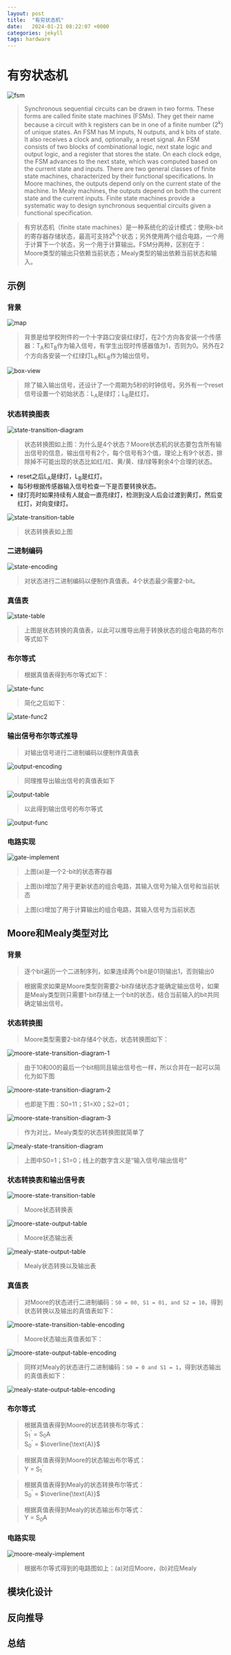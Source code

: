 ```yaml
---
layout: post
title:  "有穷状态机"
date:   2024-01-21 08:22:07 +0000
categories: jekyll
tags: hardware
---
```


# 有穷状态机

![fsm](/assets/images/2024-01-21/fsm/fsm.png)

> Synchronous sequential circuits can be drawn in two forms. These forms are called finite state machines (FSMs). They get their name because a circuit with k registers can be in one of a finite number (2<sup>k</sup>) of unique states. An FSM has M inputs, N outputs, and k bits of state. It also receives a clock and, optionally, a reset signal. An FSM consists of two blocks of combinational logic, next state logic and output logic, and a register that stores the state. On each clock edge, the FSM advances to the next state, which was computed based on the current state and inputs. There are two general classes of finite state machines, characterized by their functional specifications. In Moore machines, the outputs depend only on the current state of the machine. In Mealy machines, the outputs depend on both the current state and the current inputs. Finite state machines provide a systematic way to design synchronous sequential circuits given a functional specification. 

> 有穷状态机（finite state machines）是一种系统化的设计模式：使用k-bit的寄存器存储状态，最高可支持2<sup>k</sup>个状态；另外使用两个组合电路，一个用于计算下一个状态，另一个用于计算输出。FSM分两种，区别在于：Moore类型的输出只依赖当前状态；Mealy类型的输出依赖当前状态和输入。


## 示例

### 背景

![map](/assets/images/2024-01-21/fsm/map.png)

> 背景是给学校附件的一个十字路口安装红绿灯，在2个方向各安装一个传感器：T<sub>A</sub>和T<sub>B</sub>作为输入信号，有学生出现时传感器值为1，否则为0。另外在2个方向各安装一个红绿灯L<sub>A</sub>和L<sub>B</sub>作为输出信号。

![box-view](/assets/images/2024-01-21/fsm/box-view.png)

> 除了输入输出信号，还设计了一个周期为5秒的时钟信号。另外有一个reset信号设置一个初始状态：L<sub>A</sub>是绿灯；L<sub>B</sub>是红灯。

### 状态转换图表

![state-transition-diagram](/assets/images/2024-01-21/fsm/state-transition-diagram.png)

> 状态转换图如上图：为什么是4个状态？Moore状态机的状态要包含所有输出信号的信息，输出信号有2个，每个信号有3个值，理论上有9个状态，排除掉不可能出现的状态比如红/红、黄/黄、绿/绿等剩余4个合理的状态。

* reset之后L<sub>A</sub>是绿灯，L<sub>B</sub>是红灯。
* 每5秒根据传感器输入信号检查一下是否要转换状态。
* 绿灯亮时如果持续有人就会一直亮绿灯，检测到没人后会过渡到黄灯，然后变红灯，对向变绿灯。

![state-transition-table](/assets/images/2024-01-21/fsm/state-transition-table.png)

> 状态转换表如上图

### 二进制编码

![state-encoding](/assets/images/2024-01-21/fsm/state-encoding.png)

> 对状态进行二进制编码以便制作真值表。4个状态最少需要2-bit。

### 真值表

![state-table](/assets/images/2024-01-21/fsm/state-table.png)

> 上图是状态转换的真值表，以此可以推导出用于转换状态的组合电路的布尔等式如下

### 布尔等式

> 根据真值表得到布尔等式如下：

![state-func](/assets/images/2024-01-21/fsm/state-func.png)

> 简化之后如下：

![state-func2](/assets/images/2024-01-21/fsm/state-func2.png)

### 输出信号布尔等式推导

> 对输出信号进行二进制编码以便制作真值表

![output-encoding](/assets/images/2024-01-21/fsm/output-encoding.png)

> 同理推导出输出信号的真值表如下

![output-table](/assets/images/2024-01-21/fsm/output-table.png)

> 以此得到输出信号的布尔等式

![output-func](/assets/images/2024-01-21/fsm/output-func.png)

### 电路实现

![gate-implement](/assets/images/2024-01-21/fsm/gate-implement.png)

> 上图(a)是一个2-bit的状态寄存器  

> 上图(b)增加了用于更新状态的组合电路，其输入信号为输入信号和当前状态  

> 上图(c)增加了用于计算输出的组合电路，其输入信号为当前状态


## Moore和Mealy类型对比

### 背景

> 逐个bit遍历一个二进制序列，如果连续两个bit是01则输出1，否则输出0

> 根据需求如果是Moore类型则需要2-bit存储状态才能确定输出信号，如果是Mealy类型则只需要1-bit存储上一个bit的状态，结合当前输入的bit共同确定输出信号。

### 状态转换图

> Moore类型需要2-bit存储4个状态，状态转换图如下：

![moore-state-transition-diagram-1](/assets/images/2024-01-21/fsm/moore-state-transition-diagram-1.png)

> 由于10和00的最后一个bit相同且输出信号也一样，所以合并在一起可以简化为如下图

![moore-state-transition-diagram-2](/assets/images/2024-01-21/fsm/moore-state-transition-diagram-2.png)

> 也即是下图：S0=11；S1=X0；S2=01；

![moore-state-transition-diagram-3](/assets/images/2024-01-21/fsm/moore-state-transition-diagram-3.png)


> 作为对比，Mealy类型的状态转换图就简单了

![mealy-state-transition-diagram](/assets/images/2024-01-21/fsm/mealy-state-transition-diagram.png)

> 上图中S0=1；S1=0；线上的数字含义是“输入信号/输出信号”

### 状态转换表和输出信号表

![moore-state-transition-table](/assets/images/2024-01-21/fsm/moore-state-transition-table.png)

> Moore状态转换表

![moore-state-output-table](/assets/images/2024-01-21/fsm/moore-state-output-table.png)

> Moore状态输出表

![mealy-state-output-table](/assets/images/2024-01-21/fsm/mealy-state-output-table.png)

> Mealy状态转换以及输出表

### 真值表

> 对Moore的状态进行二进制编码：`S0 = 00, S1 = 01, and S2 = 10`，得到状态转换以及输出的真值表如下：

![moore-state-transition-table-encoding](/assets/images/2024-01-21/fsm/moore-state-transition-table-encoding.png)

> Moore状态输出真值表如下：

![moore-state-output-table-encoding](/assets/images/2024-01-21/fsm/moore-state-output-table-encoding.png)


> 同样对Mealy的状态进行二进制编码：`S0 = 0 and S1 = 1`，得到状态输出的真值表如下：

![mealy-state-output-table-encoding](/assets/images/2024-01-21/fsm/mealy-state-output-table-encoding.png)

### 布尔等式

> 根据真值表得到Moore的状态转换布尔等式：  
S<sub>1</sub><sup>'</sup> = S<sub>0</sub>A   
S<sub>0</sub><sup>'</sup> = $\overline{\text{A}}$

> 根据真值表得到Moore的状态输出布尔等式：  
Y = S<sub>1</sub><sup>'</sup>  

> 根据真值表得到Mealy的状态转换布尔等式：  
S<sub>0</sub><sup>'</sup> = $\overline{\text{A}}$

> 根据真值表得到Mealy的状态输出布尔等式：  
Y = S<sub>0</sub>A  


### 电路实现

![moore-mealy-implement](/assets/images/2024-01-21/fsm/moore-mealy-implement.png)

> 根据布尔等式得到的电路图如上：(a)对应Moore，(b)对应Mealy


## 模块化设计


## 反向推导


## 总结







